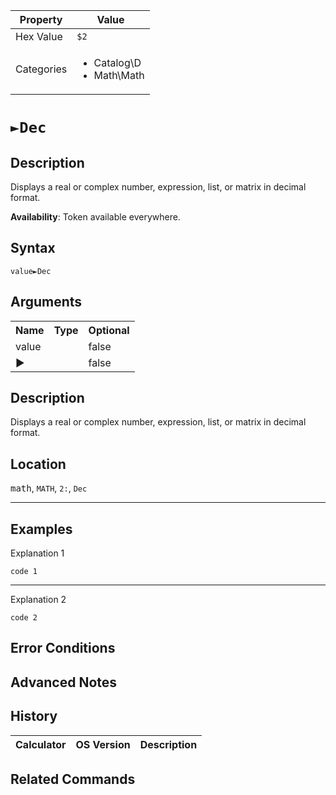 | Property      | Value |
|---------------|-------|
| Hex Value     | `$2`|
| Categories    | <ul><li>Catalog\D</li><li>Math\Math</li></ul> |

# `►Dec`

## Description
Displays a real or complex number, expression, list, or matrix in decimal format.


<b>Availability</b>: Token available everywhere.

## Syntax
`value►Dec`

## Arguments
<table>
<tr><th>Name</th><th>Type</th><th>Optional</th></tr>

<tr><td>value</td><td></td><td>false</td></tr>

<tr><td>►</td><td></td><td>false</td></tr>

</table>

## Description
Displays a real or complex number, expression, list, or matrix in decimal format.

## Location
<kbd>math</kbd>, `MATH`, `2:`, `Dec`
<hr>

## Examples

Explanation 1
```ti-basic
code 1
```
---
Explanation 2
```ti-basic
code 2
```

## Error Conditions


## Advanced Notes


## History
| Calculator | OS Version | Description |
|------------|------------|-------------|


## Related Commands

    